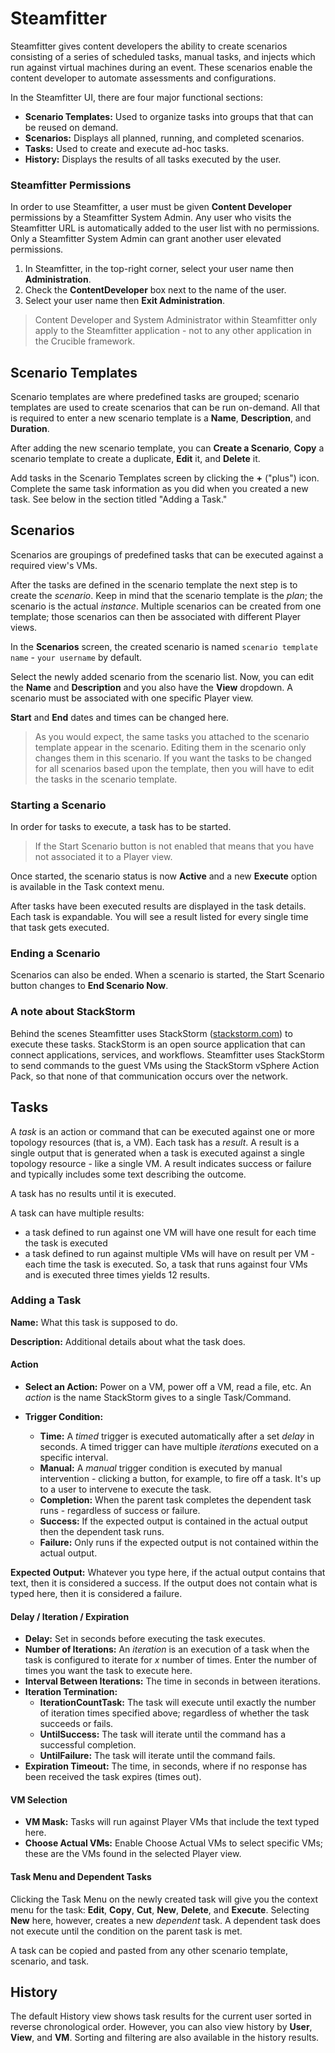 # Steamfitter

Steamfitter gives content developers the ability to create scenarios consisting of a series of scheduled tasks, manual tasks, and injects which run against virtual machines during an event. These scenarios enable the content developer to automate assessments and configurations.

In the Steamfitter UI, there are four major functional sections:

- **Scenario Templates:** Used to organize tasks into groups that that can be reused on demand.
- **Scenarios:** Displays all planned, running, and completed scenarios.
- **Tasks:** Used to create and execute ad-hoc tasks. 
- **History:** Displays the results of all tasks executed by the user.

### Steamfitter Permissions

In order to use Steamfitter, a user must be given **Content Developer** permissions by a Steamfitter System Admin. Any user who visits the Steamfitter URL is automatically added to the user list with no permissions. Only a Steamfitter System Admin can grant another user elevated permissions.

1. In Steamfitter, in the top-right corner, select your user name then **Administration**.
2. Check the **ContentDeveloper** box next to the name of the user. 
3. Select your user name then **Exit Administration**.

> Content Developer and System Administrator within Steamfitter only apply to the Steamfitter application - not to any other application in the Crucible framework. 

## Scenario Templates

Scenario templates are where predefined tasks are grouped; scenario templates are used to create scenarios that can be run on-demand. All that is required to enter a new scenario template is a **Name**, **Description**, and **Duration**.

After adding the new scenario template, you can **Create a Scenario**, **Copy** a scenario template to create a duplicate, **Edit** it, and **Delete** it.

Add tasks in the Scenario Templates screen by clicking the **+** ("plus") icon. Complete the same task information  as you did when you created a new task. See below in the section titled "Adding a Task." 

## Scenarios

Scenarios are groupings of predefined tasks that can be executed against a required view's VMs.

After the tasks are defined in the scenario template the next step is to create the *scenario*.  Keep in mind that the scenario template is the *plan*; the scenario is the actual *instance*. Multiple scenarios can be created from one template; those scenarios can then be associated with different Player views.  

In the **Scenarios** screen, the created scenario is named `scenario template name` - `your username` by default. 

Select the newly added scenario from the scenario list. Now, you can edit the **Name** and **Description** and you also have the **View** dropdown. A scenario must be associated with one specific Player view. 

**Start** and **End** dates and times can be changed here.

> As you would expect, the same tasks you attached to the scenario template appear in the scenario. Editing them in the scenario only changes them in this scenario. If you want the tasks to be changed for all scenarios based upon the template, then you will have to edit the tasks in the scenario template.

### Starting a Scenario

In order for tasks to execute, a task has to be started. 

> If the Start Scenario button is not enabled that means that you have not associated it to a Player view.

Once started, the scenario status is now **Active** and a new **Execute** option is available in the Task context menu.

After tasks have been executed results are displayed in the task details. Each task is expandable. You will see a result listed for every single time that task gets executed. 

### Ending a Scenario

Scenarios can also be ended. When a scenario is started, the Start Scenario button changes to **End Scenario Now**.

### A note about StackStorm

Behind the scenes Steamfitter uses StackStorm ([stackstorm.com](https://stackstorm.com/)) to execute these tasks.  StackStorm is an open source application that can connect applications, services, and workflows. Steamfitter uses StackStorm to send commands to the guest VMs using the StackStorm vSphere Action Pack, so that none of that communication occurs over the network.

## Tasks

A *task* is an action or command that can be executed against one or more topology resources (that is, a VM). Each task has a *result*. A result is a single output that is generated when a task is executed against a single topology resource - like a single VM. A result indicates success or failure and typically includes some text describing the outcome. 

A task has no results until it is executed. 

A task can have multiple results:

- a task defined to run against one VM will have one result for each time the task is executed
- a task defined to run against multiple VMs will have on result per VM - each time the task is executed. So, a task that runs against four VMs and is executed three times yields 12 results.

### Adding a Task

**Name:** What this task is supposed to do.

**Description:** Additional details about what the task does.

#### Action

- **Select an Action:** Power on a VM, power off a VM, read a file, etc. An *action* is the name StackStorm gives to a single Task/Command.

- **Trigger Condition:** 
  - **Time:** A *timed* trigger is executed automatically after a set *delay* in seconds. A timed trigger can have multiple *iterations* executed on a specific interval.  
  - **Manual:** A *manual* trigger condition is executed by manual intervention - clicking a button, for example, to fire off a task. It's up to a user to intervene to execute the task. 
  - **Completion:** When the parent task completes the dependent task runs - regardless of success or failure.
  - **Success:** If the expected output is contained in the actual output then the dependent task runs.
  - **Failure:** Only runs if the expected output is not contained within the actual output. 

**Expected Output:** Whatever you type here, if the actual output contains that text, then it is considered a success. If the output does not contain what is typed here, then it is considered a failure.

#### Delay / Iteration / Expiration

- **Delay:** Set in seconds before executing the task executes.
- **Number of Iterations:** An *iteration* is an execution of a task when the task is configured to iterate for *x* number of times. Enter the number of times you want the task to execute here.
- **Interval Between Iterations:** The time in seconds in between iterations. 
- **Iteration Termination:** 
  - **IterationCountTask:** The task will execute until exactly the number of iteration times specified above; regardless of whether the task succeeds or fails.
  - **UntilSuccess:** The task will iterate until the command has a successful completion.
  - **UntilFailure:** The task will iterate until the command fails.
- **Expiration Timeout:** The time, in seconds, where if no response has been received the task expires (times out).  

#### VM Selection

- **VM Mask:** Tasks will run against Player VMs that include the text typed here. 
- **Choose Actual VMs:** Enable Choose Actual VMs to select specific VMs; these are the VMs found in the selected Player view. 

#### Task Menu and Dependent Tasks

Clicking the Task Menu on the newly created task will give you the context menu for the task: **Edit**, **Copy**, **Cut**, **New**, **Delete**, and **Execute**. Selecting **New** here, however, creates a new *dependent* task. A dependent task does not execute until the condition on the parent task is met.

A task can be copied and pasted from any other scenario template, scenario, and task.

## History

The default History view shows task results for the current user sorted in reverse chronological order. However, you can also view history by **User**, **View**, and **VM**. Sorting and filtering are also available in the history results.
